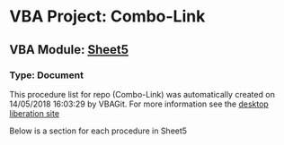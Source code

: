 # VBA Project: **Combo-Link**
## VBA Module: **[Sheet5](/scripts/Sheet5.vba "source is here")**
### Type: Document  

This procedure list for repo (Combo-Link) was automatically created on 14/05/2018 16:03:29 by VBAGit.
For more information see the [desktop liberation site](http://ramblings.mcpher.com/Home/excelquirks/drivesdk/gettinggithubready "desktop liberation")

Below is a section for each procedure in Sheet5